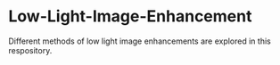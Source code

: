 # Low-Light-Image-Enhancement
Different methods of low light image enhancements are explored in this respository. 
